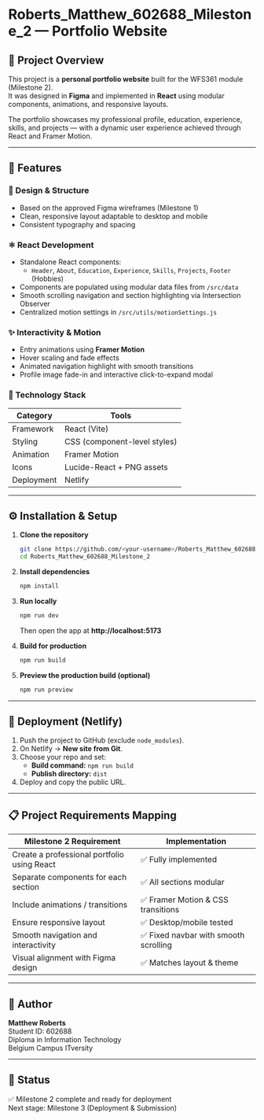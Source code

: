 # Roberts_Matthew_602688_Milestone_2 — Portfolio Website

## 📄 Project Overview
This project is a **personal portfolio website** built for the WFS361 module (Milestone 2).  
It was designed in **Figma** and implemented in **React** using modular components, animations, and responsive layouts.

The portfolio showcases my professional profile, education, experience, skills, and projects — with a dynamic user experience achieved through React and Framer Motion.

---

## 🧩 Features

### 🎨 Design & Structure
- Based on the approved Figma wireframes (Milestone 1)
- Clean, responsive layout adaptable to desktop and mobile
- Consistent typography and spacing

### ⚛️ React Development
- Standalone React components:
  - `Header`, `About`, `Education`, `Experience`, `Skills`, `Projects`, `Footer` (Hobbies)
- Components are populated using modular data files from `/src/data`
- Smooth scrolling navigation and section highlighting via Intersection Observer
- Centralized motion settings in `/src/utils/motionSettings.js`

### ✨ Interactivity & Motion
- Entry animations using **Framer Motion**
- Hover scaling and fade effects
- Animated navigation highlight with smooth transitions
- Profile image fade-in and interactive click-to-expand modal

### 🧱 Technology Stack
| Category | Tools |
|-----------|--------|
| Framework | React (Vite) |
| Styling | CSS (component-level styles) |
| Animation | Framer Motion |
| Icons | Lucide-React + PNG assets |
| Deployment | Netlify |

---

## ⚙️ Installation & Setup

1. **Clone the repository**
   ```bash
   git clone https://github.com/<your-username>/Roberts_Matthew_602688_Milestone_2.git
   cd Roberts_Matthew_602688_Milestone_2
   ```

2. **Install dependencies**
   ```bash
   npm install
   ```

3. **Run locally**
   ```bash
   npm run dev
   ```
   Then open the app at **http://localhost:5173**

4. **Build for production**
   ```bash
   npm run build
   ```

5. **Preview the production build (optional)**
   ```bash
   npm run preview
   ```

---

## 🚀 Deployment (Netlify)

1. Push the project to GitHub (exclude `node_modules`).
2. On Netlify → **New site from Git**.
3. Choose your repo and set:
   - **Build command:** `npm run build`
   - **Publish directory:** `dist`
4. Deploy and copy the public URL.

---

## 📋 Project Requirements Mapping

| Milestone 2 Requirement | Implementation |
|--------------------------|----------------|
| Create a professional portfolio using React | ✅ Fully implemented |
| Separate components for each section | ✅ All sections modular |
| Include animations / transitions | ✅ Framer Motion & CSS transitions |
| Ensure responsive layout | ✅ Desktop/mobile tested |
| Smooth navigation and interactivity | ✅ Fixed navbar with smooth scrolling |
| Visual alignment with Figma design | ✅ Matches layout & theme |

---

## 🧠 Author

**Matthew Roberts**  
Student ID: 602688  
Diploma in Information Technology  
Belgium Campus ITversity

---

## 🏁 Status

✅ Milestone 2 complete and ready for deployment  
Next stage: Milestone 3 (Deployment & Submission)
